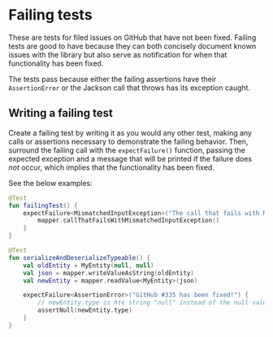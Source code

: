 # Failing tests

These are tests for filed issues on GitHub that have not been fixed. Failing tests are good to
have because they can both concisely document known issues with the library but also serve as
notification for when that functionality has been fixed.

The tests pass because either the failing assertions have their `AssertionError` or the Jackson call
that throws has its exception caught.

## Writing a failing test

Create a failing test by writing it as you would any other test, making any calls or assertions
necessary to demonstrate the failing behavior.  Then, surround the failing call with the
`expectFailure()` function, passing the expected exception and a message that will be printed
if the failure does _not_ occur, which implies that the functionality has been fixed.

See the below examples:

```kotlin
@Test
fun failingTest() {
    expectFailure<MismatchedInputException>("The call that fails with MismatchedInputException has been fixed!") {
        mapper.callThatFailsWithMismatchedInputException()
    }
}
```

```kotlin
@Test
fun serializeAndDeserializeTypeable() {
    val oldEntity = MyEntity(null, null)
    val json = mapper.writeValueAsString(oldEntity)
    val newEntity = mapper.readValue<MyEntity>(json)

    expectFailure<AssertionError>("GitHub #335 has been fixed!") {
        // newEntity.type is hte string "null" instead of the null value
        assertNull(newEntity.type)
    }
}
```
